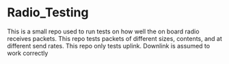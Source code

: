 # Radio_Testing
This is a small repo used to run tests on how well the on board radio receives packets.
This repo tests packets of different sizes, contents, and at different send rates.
This repo only tests uplink. Downlink is assumed to work correctly
